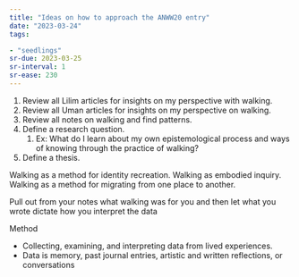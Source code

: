 ```yaml
---
title: "Ideas on how to approach the ANWW20 entry"
date: "2023-03-24"
tags:

- "seedlings"
sr-due: 2023-03-25
sr-interval: 1
sr-ease: 230
---
```


1. Review all Lilim articles for insights on my perspective with walking.
2. Review all Uman articles for insights on my perspective on walking.
3. Review all notes on walking and find patterns.
4. Define a research question.
	1. Ex: What do I learn about my own epistemological process and ways of knowing through the practice of walking?
5. Define a thesis.

Walking as a method for identity recreation.
Walking as embodied inquiry.
Walking as a method for migrating from one place to another.

Pull out from your notes what walking was for you and then let what you wrote dictate how you interpret the data

Method
- Collecting, examining, and interpreting data from lived experiences.
- Data is memory, past journal entries, artistic and written reflections, or conversations